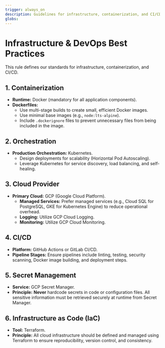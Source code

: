 ```yaml
---
trigger: always_on
description: Guidelines for infrastructure, containerization, and CI/CD processes.
globs:
---
```


# Infrastructure & DevOps Best Practices

This rule defines our standards for infrastructure, containerization, and CI/CD.

## 1. Containerization
* **Runtime:** Docker (mandatory for all application components).
* **Dockerfiles:**
    * Use multi-stage builds to create small, efficient Docker images.
    * Use minimal base images (e.g., `node:lts-alpine`).
    * Include `.dockerignore` files to prevent unnecessary files from being included in the image.

## 2. Orchestration
* **Production Orchestration:** Kubernetes.
    * Design deployments for scalability (Horizontal Pod Autoscaling).
    * Leverage Kubernetes for service discovery, load balancing, and self-healing.

## 3. Cloud Provider
* **Primary Cloud:** GCP (Google Cloud Platform).
    * **Managed Services:** Prefer managed services (e.g., Cloud SQL for PostgreSQL, GKE for Kubernetes Engine) to reduce operational overhead.
    * **Logging:** Utilize GCP Cloud Logging.
    * **Monitoring:** Utilize GCP Cloud Monitoring.

## 4. CI/CD
* **Platform:** GitHub Actions or GitLab CI/CD.
* **Pipeline Stages:** Ensure pipelines include linting, testing, security scanning, Docker image building, and deployment steps.

## 5. Secret Management
* **Service:** GCP Secret Manager.
* **Principle:** **Never** hardcode secrets in code or configuration files. All sensitive information must be retrieved securely at runtime from Secret Manager.

## 6. Infrastructure as Code (IaC)
* **Tool:** Terraform.
* **Principle:** All cloud infrastructure should be defined and managed using Terraform to ensure reproducibility, version control, and consistency.
